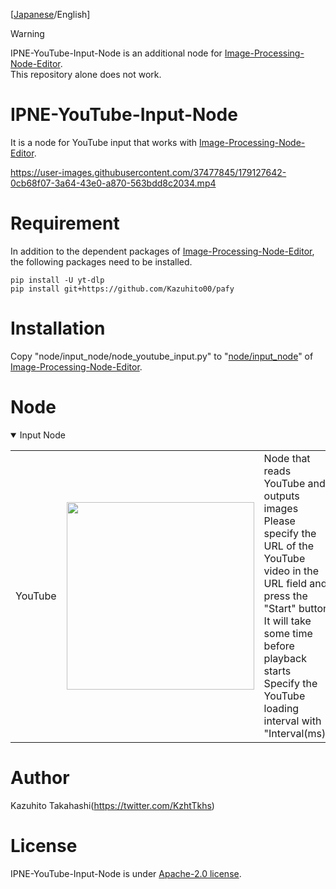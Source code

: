 [[Japanese](https://github.com/Kazuhito00/IPNE-YouTube-Input-Node)/English] 

> [!WARNING]
> IPNE-YouTube-Input-Node is an additional node for [Image-Processing-Node-Editor](https://github.com/Kazuhito00/Image-Processing-Node-Editor). <br>
> This repository alone does not work.

# IPNE-YouTube-Input-Node
It is a node for YouTube input that works with [Image-Processing-Node-Editor](https://github.com/Kazuhito00/Image-Processing-Node-Editor).

https://user-images.githubusercontent.com/37477845/179127642-0cb68f07-3a64-43e0-a870-563bdd8c2034.mp4

# Requirement
In addition to the dependent packages of [Image-Processing-Node-Editor](https://github.com/Kazuhito00/Image-Processing-Node-Editor), the following packages need to be installed.
```
pip install -U yt-dlp
pip install git+https://github.com/Kazuhito00/pafy
```

# Installation
Copy "node/input_node/node_youtube_input.py" to "[node/input_node](https://github.com/Kazuhito00/Image-Processing-Node-Editor/tree/main/node/input_node)" of [Image-Processing-Node-Editor](https://github.com/Kazuhito00/Image-Processing-Node-Editor).

# Node
<details open>
<summary>Input Node</summary>

<table>
    <tr>
        <td width="200">
            YouTube
        </td>
        <td width="320">
            <img src="https://user-images.githubusercontent.com/37477845/179450682-f7cc8237-e9d8-4c0f-b5d8-d2caac453f04.png" loading="lazy" width="300px">
        </td>
        <td width="760">
            Node that reads YouTube and outputs images<br>
            Please specify the URL of the YouTube video in the URL field and press the "Start" button<br>
            It will take some time before playback starts<br>
            Specify the YouTube loading interval with "Interval(ms)"
        </td>
    </tr>
</table>

</details>

# Author
Kazuhito Takahashi(https://twitter.com/KzhtTkhs)
 
# License 
IPNE-YouTube-Input-Node is under [Apache-2.0 license](LICENSE).<br><br>
